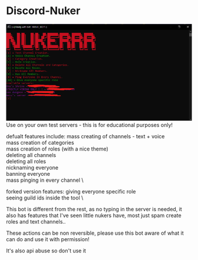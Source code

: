 # Discord-Nuker
<img src="./Screenshot 2021-09-25 160623.png">
Use on your own test servers - this is for educational purposes only!

defualt features include:
mass creating of channels - text + voice \
mass creation of categories \
mass creation of roles (with a nice theme) \
deleting all channels \
deleting all roles \
nicknaming everyone   \
banning everyone \
mass pinging in every channel \

forked version features:
giving everyone specific role \
seeing guild ids inside the tool \

This bot is different from the rest, as no typing in the server is needed, it also has features that I've seen little nukers have, most just spam create roles and text channels..

These actions can be non reversible, please use this bot aware of what it can do and use it with permission!


It's also api abuse so don't use it
